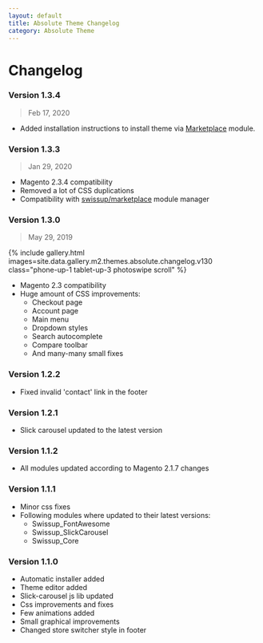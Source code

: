 ```yaml
---
layout: default
title: Absolute Theme Changelog
category: Absolute Theme
---
```


# Changelog

### Version 1.3.4

> Feb 17, 2020

 -  Added installation instructions to install theme via
    [Marketplace](https://github.com/swissup/module-marketplace#marketplace) module.

### Version 1.3.3

> Jan 29, 2020

 -  Magento 2.3.4 compatibility
 -  Removed a lot of CSS duplications
 -  Compatibility with [swissup/marketplace](https://github.com/swissup/module-marketplace)
    module manager

### Version 1.3.0

> May 29, 2019

{% include gallery.html images=site.data.gallery.m2.themes.absolute.changelog.v130 class="phone-up-1 tablet-up-3 photoswipe scroll" %}

 -  Magento 2.3 compatibility
 -  Huge amount of CSS improvements:
    - Checkout page
    - Account page
    - Main menu
    - Dropdown styles
    - Search autocomplete
    - Compare toolbar
    - And many-many small fixes

### Version 1.2.2

 -  Fixed invalid 'contact' link in the footer

### Version 1.2.1

 -  Slick carousel updated to the latest version

### Version 1.1.2

 -  All modules updated according to Magento 2.1.7 changes

### Version 1.1.1

 -  Minor css fixes
 -  Following modules where updated to their latest versions:
    -  Swissup_FontAwesome
    -  Swissup_SlickCarousel
    -  Swissup_Core

### Version 1.1.0

 -  Automatic installer added
 -  Theme editor added
 -  Slick-carousel js lib updated
 -  Css improvements and fixes
 -  Few animations added
 -  Small graphical improvements
 -  Changed store switcher style in footer

